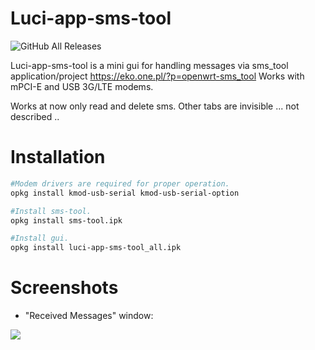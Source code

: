 # Luci-app-sms-tool

![GitHub All Releases](https://img.shields.io/github/downloads/IceG2020/luci-app-sms-tool/total)

Luci-app-sms-tool is a mini gui for handling messages via sms_tool application/project https://eko.one.pl/?p=openwrt-sms_tool
Works with mPCI-E and USB 3G/LTE modems.

Works at now only read and delete sms.
Other tabs are invisible ... not described ..

# Installation
``` bash
#Modem drivers are required for proper operation.
opkg install kmod-usb-serial kmod-usb-serial-option

#Install sms-tool.
opkg install sms-tool.ipk

#Install gui.
opkg install luci-app-sms-tool_all.ipk
```

# Screenshots

- "Received Messages" window:

![](https://raw.githubusercontent.com/IceG2020/luci-app-sms-tool/master/sms1en.PNG)
